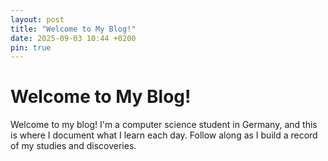 ```yaml
---
layout: post
title: "Welcome to My Blog!"
date: 2025-09-03 10:44 +0200
pin: true
---
```


# Welcome to My Blog!

Welcome to my blog! I'm a computer science student in Germany, and this is where I document what I learn each day. Follow along as I build a record of my studies and discoveries.